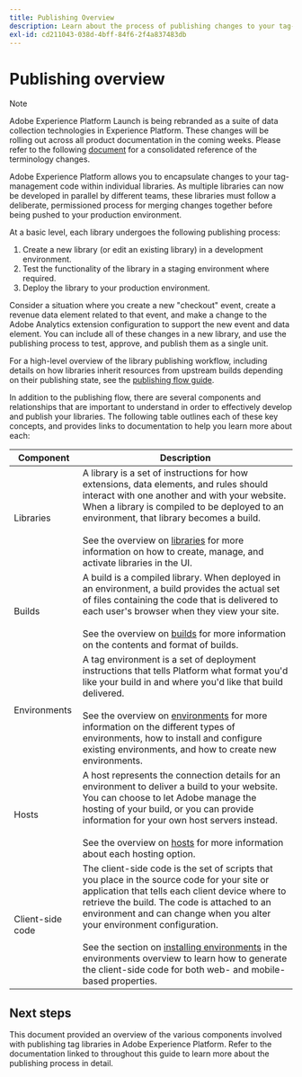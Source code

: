```yaml
---
title: Publishing Overview
description: Learn about the process of publishing changes to your tag-management code libraries in Adobe Experience Platform.
exl-id: cd211043-038d-4bff-84f6-2f4a837483db
---
```

# Publishing overview

>[!NOTE]
>
>Adobe Experience Platform Launch is being rebranded as a suite of data collection technologies in Experience Platform. These changes will be rolling out across all product documentation in the coming weeks. Please refer to the following [document](../../launch-term-updates.md) for a consolidated reference of the terminology changes.

Adobe Experience Platform allows you to encapsulate changes to your tag-management code within individual libraries. As multiple libraries can now be developed in parallel by different teams, these libraries must follow a deliberate, permissioned process for merging changes together before being pushed to your production environment.

At a basic level, each library undergoes the following publishing process:

1. Create a new library (or edit an existing library) in a development environment.
1. Test the functionality of the library in a staging environment where required.
1. Deploy the library to your production environment.

Consider a situation where you create a new "checkout" event, create a revenue data element related to that event, and make a change to the Adobe Analytics extension configuration to support the new event and data element. You can include all of these changes in a new library, and use the publishing process to test, approve, and publish them as a single unit.

For a high-level overview of the library publishing workflow, including details on how libraries inherit resources from upstream builds depending on their publishing state, see the [publishing flow guide](./publishing-flow.md).

In addition to the publishing flow, there are several components and relationships that are important to understand in order to effectively develop and publish your libraries. The following table outlines each of these key concepts, and provides links to documentation to help you learn more about each:

| Component | Description |
| --- | --- |
| Libraries | A library is a set of instructions for how extensions, data elements, and rules should interact with one another and with your website. When a library is compiled to be deployed to an environment, that library becomes a build.<br><br>See the overview on [libraries](./libraries.md) for more information on how to create, manage, and activate libraries in the UI. |
| Builds | A build is a compiled library. When deployed in an environment, a build provides the actual set of files containing the code that is delivered to each user's browser when they view your site.<br><br>See the overview on [builds](./builds.md) for more information on the contents and format of builds. |
| Environments | A tag environment is a set of deployment instructions that tells Platform what format you'd like your build in and where you'd like that build delivered.<br><br>See the overview on [environments](./environments.md) for more information on the different types of environments, how to install and configure existing environments, and how to create new environments. |
| Hosts | A host represents the connection details for an environment to deliver a build to your website. You can choose to let Adobe manage the hosting of your build, or you can provide information for your own host servers instead.<br><br>See the overview on [hosts](./hosts/hosts-overview.md) for more information about each hosting option. |
| Client-side code  | The client-side code is the set of scripts that you place in the source code for your site or application that tells each client device where to retrieve the build. The code is attached to an environment and can change when you alter your environment configuration.<br><br>See the section on [installing environments](../upgrade-from-dtm-to-launch/link-dtm-embed-code.md) in the environments overview to learn how to generate the client-side code for both web- and mobile-based properties. |

## Next steps

This document provided an overview of the various components involved with publishing tag libraries in Adobe Experience Platform. Refer to the documentation linked to throughout this guide to learn more about the publishing process in detail.
